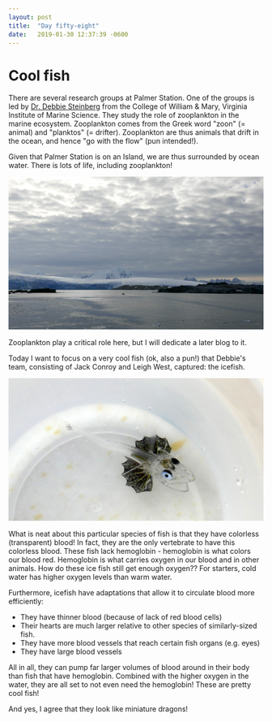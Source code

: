 ```yaml
---
layout: post
title:  "Day fifty-eight"
date:   2019-01-30 12:37:39 -0600
---
```

# Cool fish
There are several research groups at Palmer Station. One of the groups is led by [Dr. Debbie Steinberg](http://www.vims.edu/people/steinberg_dk/) from the College of William & Mary, Virginia Institute of Marine Science. They study the role of zooplankton in the marine ecosystem. Zooplankton comes from the Greek word "zoon" (= animal) and "planktos" (= drifter). Zooplankton are thus animals that drift in the ocean, and hence "go with the flow" (pun intended!). 

Given that Palmer Station is on an Island, we are thus surrounded by ocean water. There is lots of life, including zooplankton!

![Zodiac returning to Palmer Station](/assets/blog_photos/190130/DroppedOff_Litchfield.jpg)

Zooplankton play a critical role here, but I will dedicate a later blog to it.

Today I want to focus on a very cool fish (ok, also a pun!) that Debbie's team, consisting of Jack Conroy and Leigh West, captured: the icefish.

![Young icefish](/assets/blog_photos/190130/icefish.jpg)

What is neat about this particular species of fish is that they have colorless (transparent) blood! In fact, they are the only vertebrate to have this colorless blood. These fish lack hemoglobin - hemoglobin is what colors our blood red. Hemoglobin is what carries oxygen in our blood and in other animals. How do these ice fish still get enough oxygen?? For starters, cold water has higher oxygen levels than warm water. 

Furthermore, icefish have adaptations that allow it to circulate blood more efficiently:
* They have thinner blood (because of lack of red blood cells)
* Their hearts are much larger relative to other species of similarly-sized fish.
* They have more blood vessels that reach certain fish organs (e.g. eyes)
* They have large blood vessels

All in all, they can pump far larger volumes of blood around in their body than fish that have hemoglobin. Combined with the higher oxygen in the water, they are all set to not even need the hemoglobin! These are pretty cool fish! 

And yes, I agree that they look like miniature dragons! 